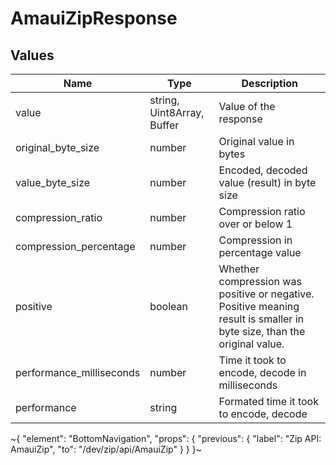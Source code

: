
# AmauiZipResponse

## Values

Name | Type | Description
-----|------|------------
value | <span class='amaui\_string'>string</span>, <span class='amaui\_other'>Uint8Array</span>, <span class='amaui\_other'>Buffer</span> | Value of the response
original\_byte\_size | <span class='amaui\_number'>number</span> | Original value in bytes
value\_byte\_size | <span class='amaui\_number'>number</span> | Encoded, decoded value (result) in byte size
compression\_ratio | <span class='amaui\_number'>number</span> | Compression ratio over or below 1
compression\_percentage | <span class='amaui\_number'>number</span> | Compression in percentage value
positive | <span class='amaui\_boolean'>boolean</span> | Whether compression was positive or negative. Positive meaning result is smaller in byte size, than the original value.
performance\_milliseconds | <span class='amaui\_number'>number</span> | Time it took to encode, decode in milliseconds
performance | <span class='amaui\_string'>string</span> | Formated time it took to encode, decode

~{
  "element": "BottomNavigation",
  "props": {
    "previous": {
      "label": "Zip API: AmauiZip",
      "to": "/dev/zip/api/AmauiZip"
    }
  }
}~
